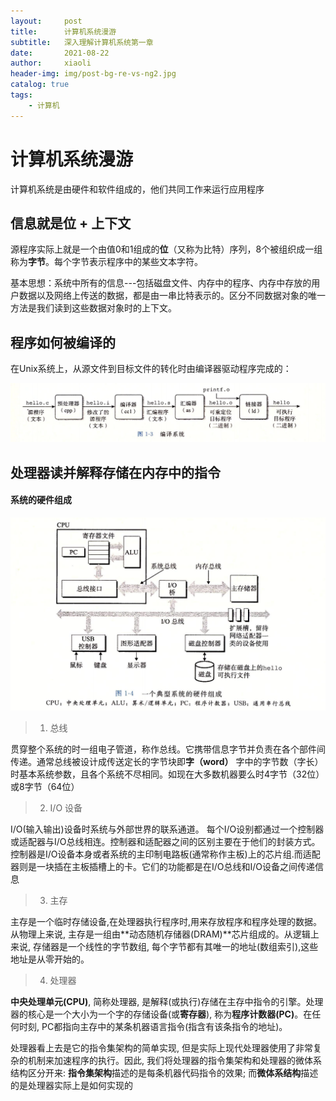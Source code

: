```yaml
---
layout:     post
title:      计算机系统漫游
subtitle:   深入理解计算机系统第一章
date:       2021-08-22
author:     xiaoli
header-img: img/post-bg-re-vs-ng2.jpg
catalog: true
tags:
    - 计算机
---
```


# 计算机系统漫游
计算机系统是由硬件和软件组成的，他们共同工作来运行应用程序

## 信息就是位 + 上下文
源程序实际上就是一个由值0和1组成的**位**（又称为比特）序列，8个被组织成一组称为**字节**。每个字节表示程序中的某些文本字符。

基本思想：系统中所有的信息---包括磁盘文件、内存中的程序、内存中存放的用户数据以及网络上传送的数据，都是由一串比特表示的。区分不同数据对象的唯一方法是我们读到这些数据对象时的上下文。

## 程序如何被编译的

在Unix系统上，从源文件到目标文件的转化时由编译器驱动程序完成的：

![](../explain-picture/compiler-system.png)

## 处理器读并解释存储在内存中的指令

#### 系统的硬件组成

![](../explain-picture/yingjian.png)

> 1. 总线

贯穿整个系统的时一组电子管道，称作总线。它携带信息字节并负责在各个部件间传递。通常总线被设计成传送定长的字节块即**字（word）** 字中的字节数（字长）时基本系统参数，且各个系统不尽相同。如现在大多数机器要么时4字节（32位）或8字节（64位）

> 2. I/O 设备

I/O(输入输出)设备时系统与外部世界的联系通道。 每个I/O设别都通过一个控制器或适配器与I/O总线相连。控制器和适配器之间的区别主要在于他们的封装方式。控制器是I/O设备本身或者系统的主印制电路板(通常称作主板)上的芯片组.而适配器则是一块插在主板插槽上的卡。它们的功能都是在I/O总线和I/O设备之间传递信息

> 3. 主存

主存是一个临时存储设备,在处理器执行程序时,用来存放程序和程序处理的数据。从物理上来说, 主存是一组由**动态随机存储器(DRAM)**芯片组成的。从逻辑上来说, 存储器是一个线性的字节数组, 每个字节都有其唯一的地址(数组索引),这些地址是从零开始的。

> 4. 处理器

**中央处理单元(CPU)**, 简称处理器, 是解释(或执行)存储在主存中指令的引擎。处理器的核心是一个大小为一个字的存储设备(或**寄存器**), 称为**程序计数器(PC)**。在任何时刻, PC都指向主存中的某条机器语言指令(指含有该条指令的地址)。

处理器看上去是它的指令集架构的简单实现, 但是实际上现代处理器使用了非常复杂的机制来加速程序的执行。因此, 我们将处理器的指令集架构和处理器的微体系结构区分开来: **指令集架构**描述的是每条机器代码指令的效果; 而**微体系结构**描述的是处理器实际上是如何实现的

